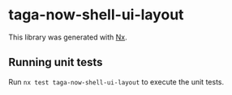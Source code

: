 # taga-now-shell-ui-layout

This library was generated with [Nx](https://nx.dev).

## Running unit tests

Run `nx test taga-now-shell-ui-layout` to execute the unit tests.

